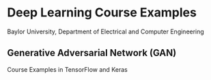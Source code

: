 # Deep Learning Course Examples
Baylor University, Department of Electrical and Computer Engineering

## Generative Adversarial Network (GAN)

Course Examples in TensorFlow and Keras
